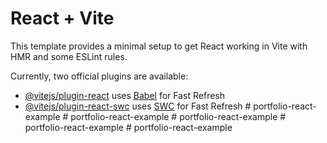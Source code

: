 # React + Vite

This template provides a minimal setup to get React working in Vite with HMR and some ESLint rules.

Currently, two official plugins are available:

- [@vitejs/plugin-react](https://github.com/vitejs/vite-plugin-react/blob/main/packages/plugin-react/README.md) uses [Babel](https://babeljs.io/) for Fast Refresh
- [@vitejs/plugin-react-swc](https://github.com/vitejs/vite-plugin-react-swc) uses [SWC](https://swc.rs/) for Fast Refresh
#   p o r t f o l i o - r e a c t - e x a m p l e  
 #   p o r t f o l i o - r e a c t - e x a m p l e  
 #   p o r t f o l i o - r e a c t - e x a m p l e  
 #   p o r t f o l i o - r e a c t - e x a m p l e  
 #   p o r t f o l i o - r e a c t - e x a m p l e  
 